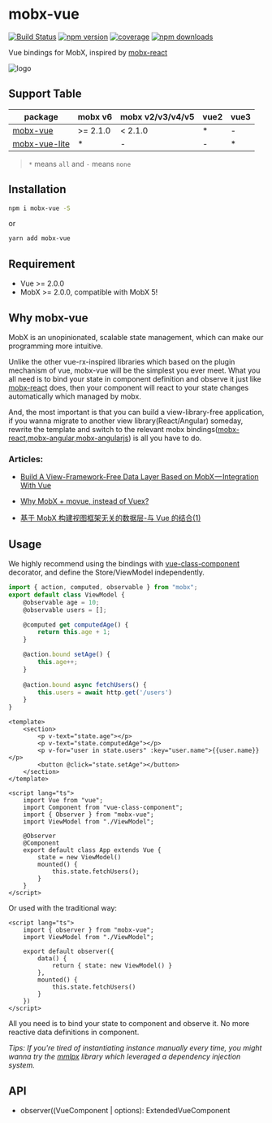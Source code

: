 # mobx-vue

[![Build Status](https://github.com/mobxjs/mobx-vue/actions/workflows/ci.yml/badge.svg?branch=master)](https://github.com/stylus/stylus/actions?query=branch%3Amaster)
[![npm version](https://img.shields.io/npm/v/mobx-vue.svg)](https://www.npmjs.com/package/mobx-vue)
[![coverage](https://img.shields.io/codecov/c/github/mobxjs/mobx-vue.svg)](https://codecov.io/gh/mobxjs/mobx-vue)
[![npm downloads](https://img.shields.io/npm/dt/mobx-vue.svg)](https://www.npmjs.com/package/mobx-vue)

Vue bindings for MobX, inspired by [mobx-react](https://github.com/mobxjs/mobx-react)

![logo](https://github.com/mobxjs/mobx-vue/blob/master/logo.png?raw=true)

## Support Table
| package | mobx v6 | mobx v2/v3/v4/v5 | vue2 | vue3 | 
| ------  | ------- | ---------------- | ---- | ---- |
| [mobx-vue](https://github.com/mobxjs/mobx-vue) | >= 2.1.0 | < 2.1.0 | * | - |
| [mobx-vue-lite](https://github.com/mobxjs/mobx-vue-lite) | * | - | - | * |
> `*` means `all` and `-` means `none`
 
## Installation

```bash
npm i mobx-vue -S
```

or

```bash
yarn add mobx-vue
```

## Requirement
* Vue >= 2.0.0
* MobX >= 2.0.0, compatible with MobX 5!

## Why mobx-vue 

MobX is an unopinionated, scalable state management, which can make our programming more intuitive.

Unlike the other vue-rx-inspired libraries which based on the plugin mechanism of vue, mobx-vue will be the simplest you ever meet. What you all need is to bind your state in component definition and observe it just like [mobx-react](https://github.com/mobxjs/mobx-react) does,  then your component will react to your state changes automatically which managed by mobx.

And, the most important is that you can build a view-library-free application, if you wanna migrate to another view library(React/Angular) someday, rewrite the template and switch to the relevant mobx bindings([mobx-react](https://github.com/mobxjs/mobx-react),[mobx-angular](https://github.com/mobxjs/mobx-angular),[mobx-angularjs](https://github.com/mobxjs/mobx-angularjs)) is all you have to do.

### Articles: 

* [Build A View-Framework-Free Data Layer Based on MobX — Integration With Vue](https://medium.com/@kuitos/build-a-view-framework-free-data-layer-based-on-mobx-integration-with-vue-1-8b524b86c7b8)

* [Why MobX + movue, instead of Vuex?](https://github.com/nighca/movue/issues/8)
* [基于 MobX 构建视图框架无关的数据层-与 Vue 的结合(1)](https://zhuanlan.zhihu.com/p/37736470)

## Usage

We highly recommend using the bindings with [vue-class-component](https://github.com/vuejs/vue-class-component) decorator, and define the Store/ViewModel independently.

```ts
import { action, computed, observable } from "mobx";
export default class ViewModel {
    @observable age = 10;
    @observable users = [];

    @computed get computedAge() {
        return this.age + 1;
    }

    @action.bound setAge() {
        this.age++;
    }
    
    @action.bound async fetchUsers() {
    	this.users = await http.get('/users')
    }
}
```

```vue
<template>
    <section>
        <p v-text="state.age"></p>
        <p v-text="state.computedAge"></p>
        <p v-for="user in state.users" :key="user.name">{{user.name}}</p>
        <button @click="state.setAge"></button>
    </section>
</template>

<script lang="ts">
    import Vue from "vue";
    import Component from "vue-class-component";
    import { Observer } from "mobx-vue";
    import ViewModel from "./ViewModel";

    @Observer
    @Component
    export default class App extends Vue {
        state = new ViewModel()
        mounted() { 
            this.state.fetchUsers();
        }
    }
</script>
```

Or used with the traditional way:

```vue
<script lang="ts">
    import { observer } from "mobx-vue";
    import ViewModel from "./ViewModel";

    export default observer({
        data() {
            return { state: new ViewModel() }
        },
        mounted() {
            this.state.fetchUsers() 
        }
    })
</script>
```

All you need is to bind your state to component and observe it. No more reactive data definitions in component.

*Tips: If you're tired of instantiating instance manually every time, you might wanna try the [mmlpx](https://github.com/mmlpxjs/mmlpx) library which leveraged a dependency injection system.*

## API

* observer((VueComponent | options): ExtendedVueComponent
